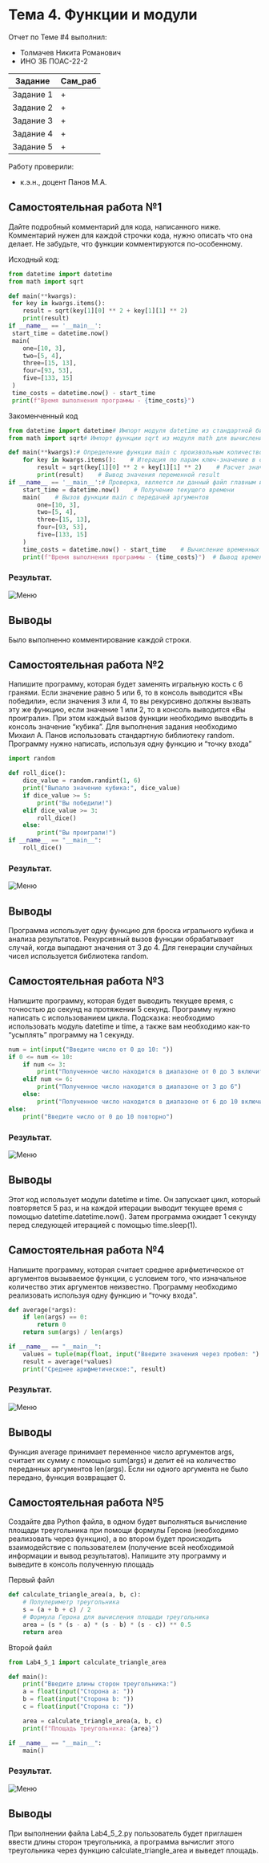 # Тема 4. Функции и модули
Отчет по Теме #4 выполнил:
- Толмачев Никита Романович
- ИНО ЗБ ПОАС-22-2

| Задание | Сам_раб |
| ------ | ------ |
| Задание 1 | + |
| Задание 2 | + |
| Задание 3 | + |
| Задание 4 | + |
| Задание 5 | + |

Работу проверили:
- к.э.н., доцент Панов М.А.

## Самостоятельная работа №1
Дайте подробный комментарий для кода, написанного ниже.
Комментарий нужен для каждой строчки кода, нужно описать что она
делает. Не забудьте, что функции комментируются по-особенному.

Исходный код:
```python
from datetime import datetime
from math import sqrt

def main(**kwargs):
 for key in kwargs.items():
 	result = sqrt(key[1][0] ** 2 + key[1][1] ** 2)
 	print(result)
if __name__ == '__main__':
 start_time = datetime.now()
 main(
 	one=[10, 3],
 	two=[5, 4],
 	three=[15, 13],
 	four=[93, 53],
 	five=[133, 15]
 )
 time_costs = datetime.now() - start_time
 print(f"Время выполнения программы - {time_costs}")
```
Закоменченный код
```python
from datetime import datetime# Импорт модуля datetime из стандартной библиотеки для работы с датой и временем
from math import sqrt# Импорт функции sqrt из модуля math для вычисления квадратного корня

def main(**kwargs):# Определение функции main с произвольным количеством именованных аргументов (**kwargs)
    for key in kwargs.items():    # Итерация по парам ключ-значение в словаре kwargs
        result = sqrt(key[1][0] ** 2 + key[1][1] ** 2)    # Расчет значения переменной result по формуле гипотенузы прямоугольного треугольника
        print(result)    # Вывод значения переменной result
if __name__ == '__main__':# Проверка, является ли данный файл главным исполняемым файлом
    start_time = datetime.now()    # Получение текущего времени
    main(    # Вызов функции main с передачей аргументов
        one=[10, 3],
        two=[5, 4],
        three=[15, 13],
        four=[93, 53],
        five=[133, 15]
    )
    time_costs = datetime.now() - start_time    # Вычисление временных затрат на выполнение программы
    print(f"Время выполнения программы - {time_costs}")  # Вывод временных затрат на выполнение программы
```
### Результат.
![Меню](https://github.com/vnika2003/Software_Engineering/blob/Тема_2/pic/Lab2_1.png)

## Выводы

Было выполненно комментирование каждой строки.

## Самостоятельная работа №2
Напишите программу, которая будет заменять игральную кость с 6
гранями. Если значение равно 5 или 6, то в консоль выводится «Вы
победили», если значения 3 или 4, то вы рекурсивно должны вызвать
эту же функцию, если значение 1 или 2, то в консоль выводится «Вы
проиграли». При этом каждый вызов функции необходимо выводить в
консоль значение “кубика”. Для выполнения задания необходимо
Михаил А. Панов
использовать стандартную библиотеку random. Программу нужно
написать, используя одну функцию и “точку входа” 

```python
import random

def roll_dice():
    dice_value = random.randint(1, 6)
    print("Выпало значение кубика:", dice_value)
    if dice_value >= 5:
        print("Вы победили!")
    elif dice_value >= 3:
        roll_dice()
    else:
        print("Вы проиграли!")
if __name__ == "__main__":
    roll_dice()
```
### Результат.
![Меню](https://github.com/vnika2003/Software_Engineering/blob/Тема_2/pic/Lab2_1.png)

## Выводы

Программа использует одну функцию для броска игрального кубика и анализа результатов. Рекурсивный вызов функции обрабатывает случай, когда выпадают значения от 3 до 4. Для генерации случайных чисел используется библиотека random.

## Самостоятельная работа №3
Напишите программу, которая будет выводить текущее время, с
точностью до секунд на протяжении 5 секунд. Программу нужно
написать с использованием цикла. Подсказка: необходимо
использовать модуль datetime и time, а также вам необходимо как-то
“усыплять” программу на 1 секунду.

```python
num = int(input("Введите число от 0 до 10: "))
if 0 <= num <= 10:
    if num <= 3:
        print("Полученное число находится в диапазоне от 0 до 3 включительно")
    elif num <= 6:
        print("Полученное число находится в диапазоне от 3 до 6")
    else:
        print("Полученное число находится в диапазоне от 6 до 10 включительно")
else:
    print("Введите число от 0 до 10 повторно")
```
### Результат.
![Меню](https://github.com/vnika2003/Software_Engineering/blob/Тема_2/pic/Lab2_1.png)

## Выводы

Этот код использует модули datetime и time. Он запускает цикл, который повторяется 5 раз, и на каждой итерации выводит текущее время с помощью datetime.datetime.now(). Затем программа ожидает 1 секунду перед следующей итерацией с помощью time.sleep(1).

## Самостоятельная работа №4
Напишите программу, которая считает среднее арифметическое от
аргументов вызываемое функции, с условием того, что изначальное
количество этих аргументов неизвестно. Программу необходимо
реализовать используя одну функцию и “точку входа".

```python
def average(*args):
    if len(args) == 0:
        return 0
    return sum(args) / len(args)

if __name__ == "__main__":
    values = tuple(map(float, input("Введите значения через пробел: ").split()))
    result = average(*values)
    print("Среднее арифметическое:", result)
```
### Результат.
![Меню](https://github.com/vnika2003/Software_Engineering/blob/Тема_2/pic/Lab2_1.png)

## Выводы

Функция average принимает переменное число аргументов args, считает их сумму с помощью sum(args) и делит её на количество переданных аргументов len(args). Если ни одного аргумента не было передано, функция возвращает 0.

## Самостоятельная работа №5
Создайте два Python файла, в одном будет выполняться вычисление
площади треугольника при помощи формулы Герона (необходимо
реализовать через функцию), а во втором будет происходить
взаимодействие с пользователем (получение всей необходимой
информации и вывод результатов). Напишите эту программу и
выведите в консоль полученную площадь

Первый файл
```python
def calculate_triangle_area(a, b, c):
    # Полупериметр треугольника
    s = (a + b + c) / 2
    # Формула Герона для вычисления площади треугольника
    area = (s * (s - a) * (s - b) * (s - c)) ** 0.5
    return area
```

Второй файл
```python
from Lab4_5_1 import calculate_triangle_area

def main():
    print("Введите длины сторон треугольника:")
    a = float(input("Сторона a: "))
    b = float(input("Сторона b: "))
    c = float(input("Сторона c: "))

    area = calculate_triangle_area(a, b, c)
    print(f"Площадь треугольника: {area}")

if __name__ == "__main__":
    main()
```

### Результат.
![Меню](https://github.com/vnika2003/Software_Engineering/blob/Тема_2/pic/Lab2_1.png)

## Выводы

При выполнении файла Lab4_5_2.py пользователь будет приглашен ввести длины сторон треугольника, а программа вычислит этого треугольника через функцию calculate_triangle_area и выведет площадь.